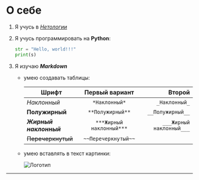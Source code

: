 # О себе

1. Я учусь в *[Нетологии](https://netology.ru "Ссылка на сайт Нетологии")*

2. Я учусь программировать на **Python**:

   ```python
   str = "Hello, world!!!"
   print(s)
   ```

3. Я изучаю ***Markdown***
   - умею создавать таблицы:

      Шрифт                 |Первый вариант          |Второй
      ----------------------|:----------------------:|-----------------------:
      _Наклонный_           |`*Наклонный*`           |`_Наклонный_`
      **Полужирный**        |`**Полужирный**`        |`__Полужирный__`
      _**Жирный наклонный**_|`***Жирный наклонный***`|`___Жирный наклонный___`
      ~~Перечеркнутый~~     |`~~Перечеркнутый~~`     |

   + умею вставлять в текст картинки:

      ![Логотип](https://www.google.com/images/branding/googlelogo/1x/googlelogo_color_272x92dp.png "Гугл")
---